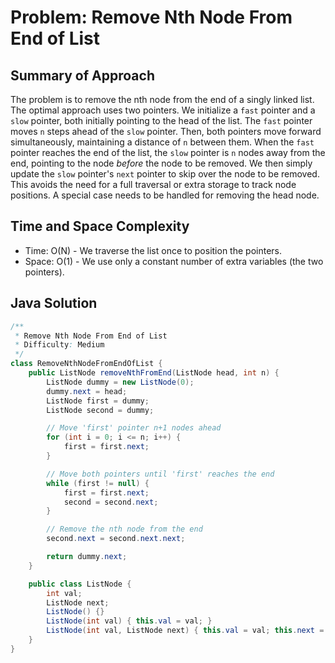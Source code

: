 # Problem: Remove Nth Node From End of List

## Summary of Approach

The problem is to remove the nth node from the end of a singly linked list.  The optimal approach uses two pointers.  We initialize a `fast` pointer and a `slow` pointer, both initially pointing to the head of the list.  The `fast` pointer moves `n` steps ahead of the `slow` pointer.  Then, both pointers move forward simultaneously, maintaining a distance of `n` between them. When the `fast` pointer reaches the end of the list, the `slow` pointer is `n` nodes away from the end, pointing to the node *before* the node to be removed.  We then simply update the `slow` pointer's `next` pointer to skip over the node to be removed.  This avoids the need for a full traversal or extra storage to track node positions.  A special case needs to be handled for removing the head node.

## Time and Space Complexity
- Time: O(N) - We traverse the list once to position the pointers.
- Space: O(1) - We use only a constant number of extra variables (the two pointers).

## Java Solution
```java
/**
 * Remove Nth Node From End of List
 * Difficulty: Medium
 */
class RemoveNthNodeFromEndOfList {
    public ListNode removeNthFromEnd(ListNode head, int n) {
        ListNode dummy = new ListNode(0);
        dummy.next = head;
        ListNode first = dummy;
        ListNode second = dummy;

        // Move 'first' pointer n+1 nodes ahead
        for (int i = 0; i <= n; i++) {
            first = first.next;
        }

        // Move both pointers until 'first' reaches the end
        while (first != null) {
            first = first.next;
            second = second.next;
        }

        // Remove the nth node from the end
        second.next = second.next.next;

        return dummy.next;
    }

    public class ListNode {
        int val;
        ListNode next;
        ListNode() {}
        ListNode(int val) { this.val = val; }
        ListNode(int val, ListNode next) { this.val = val; this.next = next; }
    }
}
```